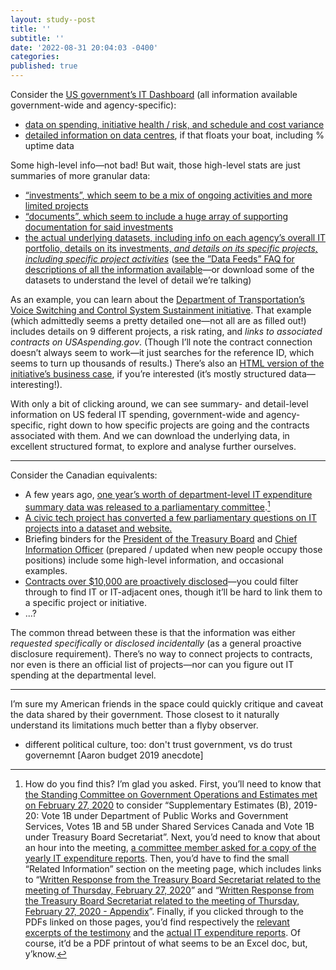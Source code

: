```yaml
---
layout: study--post
title: ''
subtitle: ''
date: '2022-08-31 20:04:03 -0400'
categories:
published: true
---
```


Consider the [US government’s IT Dashboard](https://www.itdashboard.gov/) (all information available government-wide and agency-specific):

- [data on spending, initiative health / risk, and schedule and cost variance](https://www.itdashboard.gov/itportfoliodashboard)
- [detailed information on data centres](https://www.itdashboard.gov/data-center-v2), if that floats your boat, including % uptime data

Some high-level info—not bad! But wait, those high-level stats are just summaries of more granular data:

- [“investments”, which seem to be a mix of ongoing activities and more limited projects](https://www.itdashboard.gov/investment-details)
- [“documents”, which seem to include a huge array of supporting documentation for said investments](https://www.itdashboard.gov/document-search)
- [the actual underlying datasets, including info on each agency’s overall IT portfolio, details on its investments, _and details on its specific projects, including specific project activities_](https://www.itdashboard.gov/data-feeds) ([see the ”Data Feeds” FAQ for descriptions of all the information available](https://www.itdashboard.gov/faq)—or download some of the datasets to understand the level of detail we’re talking)

As an example, you can learn about the [Department of Transportation’s Voice Switching and Control System Sustainment initiative](https://www.itdashboard.gov/investment-details/021-147277724). That example (which admittedly seems a pretty detailed one—not all are as filled out!) includes details on 9 different projects, a risk rating, and _links to associated contracts on USAspending.gov_. (Though I’ll note the contract connection doesn’t always seem to work—it just searches for the reference ID, which seems to turn up thousands of results.) There’s also an [HTML version of the initiative’s business case](https://www.itdashboard.gov/investment-business-case/021-147277724), if you’re interested (it’s mostly structured data—interesting!).

With only a bit of clicking around, we can see summary- and detail-level information on US federal IT spending, government-wide and agency-specific, right down to how specific projects are going and the contracts associated with them. And we can download the underlying data, in excellent structured format, to explore and analyse further ourselves.

---

Consider the Canadian equivalents:

- A few years ago, [one year’s worth of department-level IT expenditure summary data was released to a parliamentary committee](https://www.ourcommons.ca/content/Committee/431/OGGO/WebDoc/WD10815068/431_OGGO_reldoc_PDF/TreasuryBoardSecretariat-2-e.pdf).[^OGGO]
- [A civic tech project has converted a few parliamentary questions on IT projects into a dataset and website.](https://large-government-of-canada-it-projects.github.io/)
- Briefing binders for the [President of the Treasury Board](https://www.canada.ca/en/treasury-board-secretariat/corporate/transparency/briefing-book-president-treasury-board-canada/tb-tbs-101-materials-transition-2021.html#toc10) and [Chief Information Officer](https://www.canada.ca/en/treasury-board-secretariat/corporate/transparency/briefing-book-president-treasury-board-canada/cio-transition-binder-july-21-2021.html) (prepared / updated when new people occupy those positions) include some high-level information, and occasional examples.
- [Contracts over $10,000 are proactively disclosed](https://search.open.canada.ca/en/ct/)—you could filter through to find IT or IT-adjacent ones, though it’ll be hard to link them to a specific project or initiative.
- ...?

The common thread between these is that the information was either _requested specifically_ or _disclosed incidentally_ (as a general proactive disclosure requirement). There’s no way to connect projects to contracts, nor even is there an official list of projects—nor can you figure out IT spending at the departmental level.

---

I’m sure my American friends in the space could quickly critique and caveat the data shared by their government. Those closest to it naturally understand its limitations much better than a flyby observer.

- different political culture, too: don't trust government, vs do trust governemnt [Aaron budget 2019 anecdote]


[^OGGO]: How do you find this? I’m glad you asked. First, you’ll need to know that [the Standing Committee on Government Operations and Estimates met on February 27, 2020](https://www.ourcommons.ca/Committees/en/OGGO/StudyActivity?studyActivityId=10769410) to consider “Supplementary Estimates (B), 2019-20: Vote 1B under Department of Public Works and Government Services, Votes 1B and 5B under Shared Services Canada and Vote 1B under Treasury Board Secretariat”. Next, you’d need to know that about an hour into the meeting, [a committee member asked for a copy of the yearly IT expenditure reports](https://www.ourcommons.ca/DocumentViewer/en/43-1/OGGO/meeting-3/evidence#Int-10786010). Then, you’d have to find the small “Related Information” section on the meeting page, which includes links to “[Written Response from the Treasury Board Secretariat related to the meeting of Thursday, February 27, 2020](https://www.ourcommons.ca/DocumentViewer/en/43-1/OGGO/related-document/10815067)” and “[Written Response from the Treasury Board Secretariat related to the meeting of Thursday, February 27, 2020 - Appendix](https://www.ourcommons.ca/DocumentViewer/en/43-1/OGGO/related-document/10815068)”. Finally, if you clicked through to the PDFs linked on those pages, you’d find respectively the [relevant excerpts of the testimony](https://www.ourcommons.ca/content/Committee/431/OGGO/WebDoc/WD10815067/431_OGGO_reldoc_PDF/TreasuryBoardSecretariat-1-e.pdf) and the [actual IT expenditure reports](https://www.ourcommons.ca/content/Committee/431/OGGO/WebDoc/WD10815068/431_OGGO_reldoc_PDF/TreasuryBoardSecretariat-2-e.pdf). Of course, it’d be a PDF printout of what seems to be an Excel doc, but, y’know.


